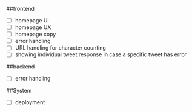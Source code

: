 ##frontend
- [ ] homepage UI
- [ ] homepage UX
- [ ] homepage copy
- [ ] error handling
- [ ] URL handling for character counting
- [ ] showing individual tweet response in case a specific tweet has error

##backend
- [ ] error handling

##System
- [ ] deployment